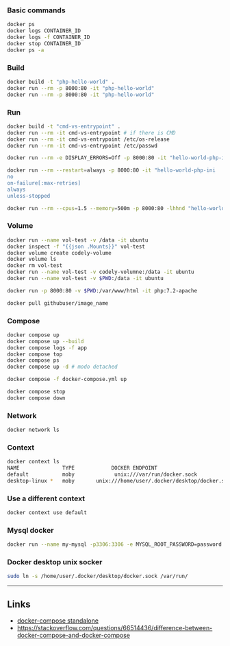 ### Basic commands
```bash
docker ps
docker logs CONTAINER_ID
docker logs -f CONTAINER_ID
docker stop CONTAINER_ID
docker ps -a
```
### Build
```bash
docker build -t "php-hello-world" .
docker run --rm -p 8000:80 -it "php-hello-world"
docker run --rm -p 8000:80 -it "php-hello-world"
```
### Run
```bash
docker build -t "cmd-vs-entrypoint" .
docker run --rm -it cmd-vs-entrypoint # if there is CMD
docker run --rm -it cmd-vs-entrypoint /etc/os-release
docker run --rm -it cmd-vs-entrypoint /etc/passwd
```

```bash
docker run --rm -e DISPLAY_ERRORS=Off -p 8000:80 -it "hello-world-php-ini
```

```bash
docker run --rm --restart=always -p 8000:80 -it "hello-world-php-ini
no
on-failure[:max-retries]
always
unless-stopped
```

```bash
docker run --rm --cpus=1.5 --memory=500m -p 8000:80 -lhhnd "hello-world-php-ini
```

### Volume
```bash
docker run --name vol-test -v /data -it ubuntu
docker inspect -f "{{json .Mounts}}" vol-test
docker volume create codely-volume
docker volume ls
docker rm vol-test
docker run --name vol-test -v codely-volumne:/data -it ubuntu
docker run --name vol-test -v $PWD:/data -it ubuntu
```

```bash
docker run -p 8000:80 -v $PWD:/var/www/html -it php:7.2-apache
```

```bash
docker pull githubuser/image_name
```
### Compose
```bash
docker compose up
docker compose up --build
docker compose logs -f app
docker compose top
docker compose ps
docker compose up -d # modo detached
```

```bash
docker compose -f docker-compose.yml up
```

```bash
docker compose stop
docker compose down
```
### Network
```bash
docker network ls
```
### Context
```bash
docker context ls
NAME              TYPE            DOCKER ENDPOINT 
default           moby             unix:///var/run/docker.sock
desktop-linux *   moby       unix:///home/user/.docker/desktop/docker.sock
```
### Use a different context
```bash
docker context use default
```

### Mysql docker
```bash
docker run --name my-mysql -p3306:3306 -e MYSQL_ROOT_PASSWORD=password -d mysql:8.0.31
```
### Docker desktop unix socker

```bash
sudo ln -s /home/user/.docker/desktop/docker.sock /var/run/
```

---

## Links 
- [docker-compose standalone](https://docs.docker.com/compose/install/other/)
- https://stackoverflow.com/questions/66514436/difference-between-docker-compose-and-docker-compose